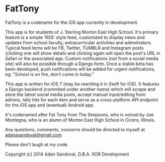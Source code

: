FatTony
=======
FatTony is a codename for the iOS app currently in development. 
  
This app is for students of J. Sterling Morton East High School. It's primary feature is a simple 'RSS' style feed, customized to display news and updates from school faculty, extracurricular activities and admnitrators. Typical feed items will be FB, Twitter, TUMBLR and Instagram posts (clicking one will show details and clicking again will open the post's URL in Safari or the associated app. Custom notifications (not from a social media site) will also be possible through a Django form. Once a stable beta has been developed, push notifications will be added for urgent notifications, eg: "School is on fire, don't come in today."

This app is written for iOS 7 (may be rewriting it in Swift for iOS). It features a Django backend (commited under another name) which will scrape and store the latest social media posts, accept manual input/editing from admins, tally hits for each item and serve as a cross-platform API endpoint for the iOS app and (eventual) Android app.

It's codenamed after Fat Tony from The Simpsons, who is voiced by Joe Montegna, who is an alumn of Morton East High School in Cicero, Illinois.

Any questions, comments, concerns should be directed to myself at adanasandoval@gmail.com

Please don't laugh at my code.

Copyright (c) 2014 Adan Sandoval, D.B.A. XOR Development
